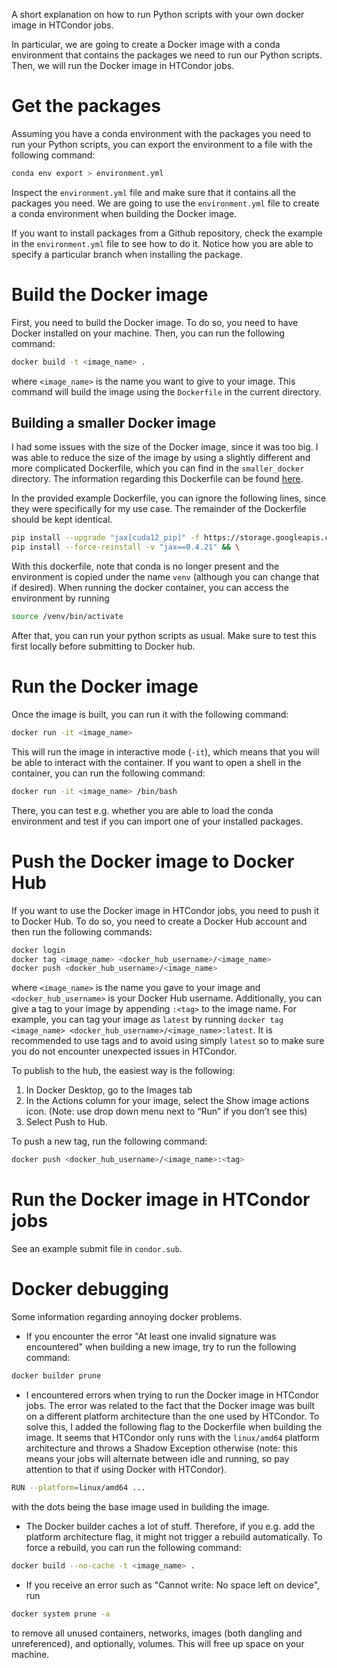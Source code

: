 A short explanation on how to run Python scripts with your own docker image in HTCondor jobs.

In particular, we are going to create a Docker image with a conda environment that contains the packages we need to run our Python scripts. Then, we will run the Docker image in HTCondor jobs.

# Get the packages

Assuming you have a conda environment with the packages you need to run your Python scripts, you can export the environment to a file with the following command:

```bash
conda env export > environment.yml
```

Inspect the `environment.yml` file and make sure that it contains all the packages you need. We are going to use the `environment.yml` file to create a conda environment when building the Docker image.

If you want to install packages from a Github repository, check the example in the `environment.yml` file to see how to do it. Notice how you are able to specify a particular branch when installing the package.

# Build the Docker image

First, you need to build the Docker image. To do so, you need to have Docker installed on your machine. Then, you can run the following command:

```bash
docker build -t <image_name> .
```

where `<image_name>` is the name you want to give to your image. This command will build the image using the `Dockerfile` in the current directory.

## Building a smaller Docker image

I had some issues with the size of the Docker image, since it was too big. I was able to reduce the size of the image by using a slightly different and more complicated Dockerfile, which you can find in the `smaller_docker` directory. The information regarding this Dockerfile can be found [here](https://pythonspeed.com/articles/conda-docker-image-size/).

In the provided example Dockerfile, you can ignore the following lines, since they were specifically for my use case. The remainder of the Dockerfile should be kept identical.
```bash
pip install --upgrade "jax[cuda12_pip]" -f https://storage.googleapis.com/jax-releases/jax_cuda_releases.html && \
pip install --force-reinstall -v "jax==0.4.21" && \
```

With this dockerfile, note that conda is no longer present and the environment is copied under the name `venv` (although you can change that if desired). When running the docker container, you can access the environment by running
```bash
source /venv/bin/activate
```
After that, you can run your python scripts as usual. Make sure to test this first locally before submitting to Docker hub.

# Run the Docker image

Once the image is built, you can run it with the following command:

```bash
docker run -it <image_name>
```

This will run the image in interactive mode (`-it`), which means that you will be able to interact with the container. If you want to open a shell in the container, you can run the following command:

```bash
docker run -it <image_name> /bin/bash
```
There, you can test e.g. whether you are able to load the conda environment and test if you can import one of your installed packages.

# Push the Docker image to Docker Hub

If you want to use the Docker image in HTCondor jobs, you need to push it to Docker Hub. To do so, you need to create a Docker Hub account and then run the following commands:

```bash
docker login
docker tag <image_name> <docker_hub_username>/<image_name>
docker push <docker_hub_username>/<image_name>
```
where `<image_name>` is the name you gave to your image and `<docker_hub_username>` is your Docker Hub username. Additionally, you can give a tag to your image by appending `:<tag>` to the image name. For example, you can tag your image as `latest` by running `docker tag <image_name> <docker_hub_username>/<image_name>:latest`. It is recommended to use tags and to avoid using simply `latest` so to make sure you do not encounter unexpected issues in HTCondor.

To publish to the hub, the easiest way is the
following:
1. In Docker Desktop, go to the Images tab
2. In the Actions column for your image, select the Show image actions icon. (Note: use
drop down menu next to “Run” if you don’t see this)
3. Select Push to Hub.

To push a new tag, run the following command:

```bash
docker push <docker_hub_username>/<image_name>:<tag>
```

# Run the Docker image in HTCondor jobs

See an example submit file in `condor.sub`.

# Docker debugging

Some information regarding annoying docker problems.

- If you encounter the error "At least one invalid signature was encountered" when building a new image, try to run the following command:
```bash
docker builder prune
```
- I encountered errors when trying to run the Docker image in HTCondor jobs. The error was related to the fact that the Docker image was built on a different platform architecture than the one used by HTCondor. To solve this, I added the following flag to the Dockerfile when building the image. It seems that HTCondor only runs with the `linux/amd64` platform architecture and throws a Shadow Exception otherwise (note: this means your jobs will alternate between idle and running, so pay attention to that if using Docker with HTCondor).
```bash
RUN --platform=linux/amd64 ...
```
with the dots being the base image used in building the image. 
- The Docker builder caches a lot of stuff. Therefore, if you e.g. add the platform architecture flag, it might not trigger a rebuild automatically. To force a rebuild, you can run the following command:
```bash
docker build --no-cache -t <image_name> .
```
- If you receive an error such as "Cannot write: No space left on device", run 
```bash
docker system prune -a
```
to remove all unused containers, networks, images (both dangling and unreferenced), and optionally, volumes. This will free up space on your machine.

